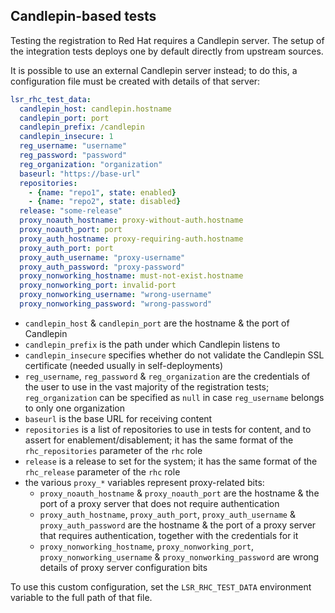 ## Candlepin-based tests

Testing the registration to Red Hat requires a Candlepin server.
The setup of the integration tests deploys one by default directly from
upstream sources.

It is possible to use an external Candlepin server instead; to do this,
a configuration file must be created with details of that server:

```yaml
lsr_rhc_test_data:
  candlepin_host: candlepin.hostname
  candlepin_port: port
  candlepin_prefix: /candlepin
  candlepin_insecure: 1
  reg_username: "username"
  reg_password: "password"
  reg_organization: "organization"
  baseurl: "https://base-url"
  repositories:
    - {name: "repo1", state: enabled}
    - {name: "repo2", state: disabled}
  release: "some-release"
  proxy_noauth_hostname: proxy-without-auth.hostname
  proxy_noauth_port: port
  proxy_auth_hostname: proxy-requiring-auth.hostname
  proxy_auth_port: port
  proxy_auth_username: "proxy-username"
  proxy_auth_password: "proxy-password"
  proxy_nonworking_hostname: must-not-exist.hostname
  proxy_nonworking_port: invalid-port
  proxy_nonworking_username: "wrong-username"
  proxy_nonworking_password: "wrong-password"
```

- `candlepin_host` & `candlepin_port` are the hostname & the port of Candlepin
- `candlepin_prefix` is the path under which Candlepin listens to
- `candlepin_insecure` specifies whether do not validate the Candlepin SSL
  certificate (needed usually in self-deployments)
- `reg_username`, `reg_password` & `reg_organization` are the credentials
  of the user to use in the vast majority of the registration tests;
  `reg_organization` can be specified as `null` in case `reg_username` belongs
  to only one organization
- `baseurl` is the base URL for receiving content
- `repositories` is a list of repositories to use in tests for content,
  and to assert for enablement/disablement; it has the same format of the
  `rhc_repositories` parameter of the `rhc` role
- `release` is a release to set for the system; it has the same format of the
  `rhc_release` parameter of the `rhc` role
- the various `proxy_*` variables represent proxy-related bits:
   - `proxy_noauth_hostname` & `proxy_noauth_port` are the hostname & the port
     of a proxy server that does not require authentication
   - `proxy_auth_hostname`, `proxy_auth_port`, `proxy_auth_username` &
     `proxy_auth_password` are the hostname & the port of a proxy server that
      requires authentication, together with the credentials for it
   - `proxy_nonworking_hostname`, `proxy_nonworking_port`,
     `proxy_nonworking_username` & `proxy_nonworking_password` are wrong details
     of proxy server configuration bits

To use this custom configuration, set the `LSR_RHC_TEST_DATA` environment
variable to the full path of that file.
